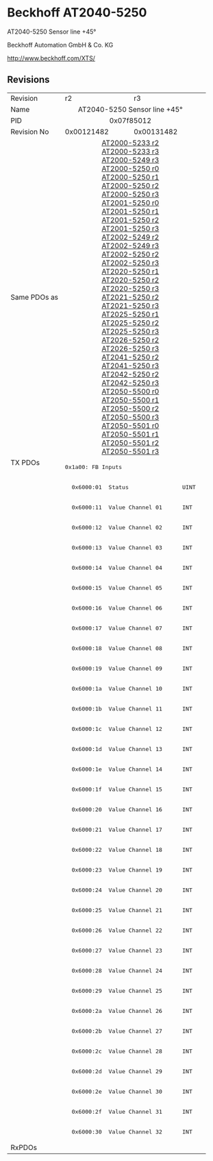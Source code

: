# Beckhoff AT2040-5250

AT2040-5250 Sensor line +45°

Beckhoff Automation GmbH & Co. KG

http://www.beckhoff.com/XTS/

## Revisions
<table>
<tr>
<td>Revision</td>
<td>r2</td>
<td>r3</td>
</tr>
<tr>
<td>Name</td>
<td colspan=2 align="center">AT2040-5250 Sensor line +45°</td>
</tr>
<tr>
<td>PID</td>
<td colspan=2 align="center">0x07f85012</td>
</tr>
<tr>
<td>Revision No</td>
<td>0x00121482</td>
<td>0x00131482</td>
</tr>
<tr>
<td>Same PDOs as</td>
<td colspan=2 align="center"><a href="AT2000-5233.md">AT2000-5233 r2</a><br/><a href="AT2000-5233.md">AT2000-5233 r3</a><br/><a href="AT2000-5249.md">AT2000-5249 r3</a><br/><a href="AT2000-5250.md">AT2000-5250 r0</a><br/><a href="AT2000-5250.md">AT2000-5250 r1</a><br/><a href="AT2000-5250.md">AT2000-5250 r2</a><br/><a href="AT2000-5250.md">AT2000-5250 r3</a><br/><a href="AT2001-5250.md">AT2001-5250 r0</a><br/><a href="AT2001-5250.md">AT2001-5250 r1</a><br/><a href="AT2001-5250.md">AT2001-5250 r2</a><br/><a href="AT2001-5250.md">AT2001-5250 r3</a><br/><a href="AT2002-5249.md">AT2002-5249 r2</a><br/><a href="AT2002-5249.md">AT2002-5249 r3</a><br/><a href="AT2002-5250.md">AT2002-5250 r2</a><br/><a href="AT2002-5250.md">AT2002-5250 r3</a><br/><a href="AT2020-5250.md">AT2020-5250 r1</a><br/><a href="AT2020-5250.md">AT2020-5250 r2</a><br/><a href="AT2020-5250.md">AT2020-5250 r3</a><br/><a href="AT2021-5250.md">AT2021-5250 r2</a><br/><a href="AT2021-5250.md">AT2021-5250 r3</a><br/><a href="AT2025-5250.md">AT2025-5250 r1</a><br/><a href="AT2025-5250.md">AT2025-5250 r2</a><br/><a href="AT2025-5250.md">AT2025-5250 r3</a><br/><a href="AT2026-5250.md">AT2026-5250 r2</a><br/><a href="AT2026-5250.md">AT2026-5250 r3</a><br/><a href="AT2041-5250.md">AT2041-5250 r2</a><br/><a href="AT2041-5250.md">AT2041-5250 r3</a><br/><a href="AT2042-5250.md">AT2042-5250 r2</a><br/><a href="AT2042-5250.md">AT2042-5250 r3</a><br/><a href="AT2050-5500.md">AT2050-5500 r0</a><br/><a href="AT2050-5500.md">AT2050-5500 r1</a><br/><a href="AT2050-5500.md">AT2050-5500 r2</a><br/><a href="AT2050-5500.md">AT2050-5500 r3</a><br/><a href="AT2050-5501.md">AT2050-5501 r0</a><br/><a href="AT2050-5501.md">AT2050-5501 r1</a><br/><a href="AT2050-5501.md">AT2050-5501 r2</a><br/><a href="AT2050-5501.md">AT2050-5501 r3</a></td>
</tr>
<tr>
<td rowspan=34 valign=top>TX PDOs</td>
<td colspan=2 align="left"><pre>0x1a00: FB Inputs</pre></td>
<td></td>
</tr>
<tr>
<td colspan=2 align="left"><pre>  0x6000:01  Status                UINT</pre></td>
</tr>
<tr>
<td colspan=2 align="left"><pre>  0x6000:11  Value Channel 01      INT</pre></td>
</tr>
<tr>
<td colspan=2 align="left"><pre>  0x6000:12  Value Channel 02      INT</pre></td>
</tr>
<tr>
<td colspan=2 align="left"><pre>  0x6000:13  Value Channel 03      INT</pre></td>
</tr>
<tr>
<td colspan=2 align="left"><pre>  0x6000:14  Value Channel 04      INT</pre></td>
</tr>
<tr>
<td colspan=2 align="left"><pre>  0x6000:15  Value Channel 05      INT</pre></td>
</tr>
<tr>
<td colspan=2 align="left"><pre>  0x6000:16  Value Channel 06      INT</pre></td>
</tr>
<tr>
<td colspan=2 align="left"><pre>  0x6000:17  Value Channel 07      INT</pre></td>
</tr>
<tr>
<td colspan=2 align="left"><pre>  0x6000:18  Value Channel 08      INT</pre></td>
</tr>
<tr>
<td colspan=2 align="left"><pre>  0x6000:19  Value Channel 09      INT</pre></td>
</tr>
<tr>
<td colspan=2 align="left"><pre>  0x6000:1a  Value Channel 10      INT</pre></td>
</tr>
<tr>
<td colspan=2 align="left"><pre>  0x6000:1b  Value Channel 11      INT</pre></td>
</tr>
<tr>
<td colspan=2 align="left"><pre>  0x6000:1c  Value Channel 12      INT</pre></td>
</tr>
<tr>
<td colspan=2 align="left"><pre>  0x6000:1d  Value Channel 13      INT</pre></td>
</tr>
<tr>
<td colspan=2 align="left"><pre>  0x6000:1e  Value Channel 14      INT</pre></td>
</tr>
<tr>
<td colspan=2 align="left"><pre>  0x6000:1f  Value Channel 15      INT</pre></td>
</tr>
<tr>
<td colspan=2 align="left"><pre>  0x6000:20  Value Channel 16      INT</pre></td>
</tr>
<tr>
<td colspan=2 align="left"><pre>  0x6000:21  Value Channel 17      INT</pre></td>
</tr>
<tr>
<td colspan=2 align="left"><pre>  0x6000:22  Value Channel 18      INT</pre></td>
</tr>
<tr>
<td colspan=2 align="left"><pre>  0x6000:23  Value Channel 19      INT</pre></td>
</tr>
<tr>
<td colspan=2 align="left"><pre>  0x6000:24  Value Channel 20      INT</pre></td>
</tr>
<tr>
<td colspan=2 align="left"><pre>  0x6000:25  Value Channel 21      INT</pre></td>
</tr>
<tr>
<td colspan=2 align="left"><pre>  0x6000:26  Value Channel 22      INT</pre></td>
</tr>
<tr>
<td colspan=2 align="left"><pre>  0x6000:27  Value Channel 23      INT</pre></td>
</tr>
<tr>
<td colspan=2 align="left"><pre>  0x6000:28  Value Channel 24      INT</pre></td>
</tr>
<tr>
<td colspan=2 align="left"><pre>  0x6000:29  Value Channel 25      INT</pre></td>
</tr>
<tr>
<td colspan=2 align="left"><pre>  0x6000:2a  Value Channel 26      INT</pre></td>
</tr>
<tr>
<td colspan=2 align="left"><pre>  0x6000:2b  Value Channel 27      INT</pre></td>
</tr>
<tr>
<td colspan=2 align="left"><pre>  0x6000:2c  Value Channel 28      INT</pre></td>
</tr>
<tr>
<td colspan=2 align="left"><pre>  0x6000:2d  Value Channel 29      INT</pre></td>
</tr>
<tr>
<td colspan=2 align="left"><pre>  0x6000:2e  Value Channel 30      INT</pre></td>
</tr>
<tr>
<td colspan=2 align="left"><pre>  0x6000:2f  Value Channel 31      INT</pre></td>
</tr>
<tr>
<td colspan=2 align="left"><pre>  0x6000:30  Value Channel 32      INT</pre></td>
</tr>
<tr>
<td>RxPDOs</td>
<td colspan=2 align="left"></td>
</tr>
</table>
